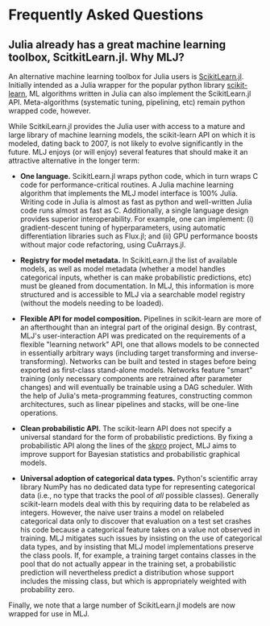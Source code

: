 # Frequently Asked Questions

## Julia already has a great machine learning toolbox, ScitkitLearn.jl. Why MLJ?

An alternative machine learning toolbox for Julia users is
[ScikitLearn.jl](https://github.com/cstjean/ScikitLearn.jl). Initially
intended as a Julia wrapper for the popular python library
[scikit-learn](https://scikit-learn.org/stable/), ML algorithms
written in Julia can also implement the ScikitLearn.jl
API. Meta-algorithms (systematic tuning, pipelining, etc) remain
python wrapped code, however.

While ScitkiLearn.jl provides the Julia user with access to a mature
and large library of machine learning models, the scikit-learn API on
which it is modeled, dating back to 2007, is not likely to
evolve significantly in the future. MLJ enjoys (or will enjoy) several
features that should make it an attractive alternative in the longer
term:

- **One language.** ScikitLearn.jl wraps python code, which in turn
  wraps C code for performance-critical routines. A Julia machine
  learning algorithm that implements the MLJ model interface is 100%
  Julia. Writing code in Julia is almost as fast as python and
  well-written Julia code runs almost as fast as C. Additionally, a
  single language design provides superior interoperability. For
  example, one can implement: (i) gradient-descent tuning of
  hyperparameters, using automatic differentiation libraries such as
  Flux.jl; and (ii) GPU performance boosts without major code
  refactoring, using CuArrays.jl.

- **Registry for model metadata.** In ScikitLearn.jl the list of
  available models, as well as model metadata (whether a model handles
  categorical inputs, whether is can make probabilistic predictions,
  etc) must be gleaned from documentation. In MLJ, this information is
  more structured and is accessible to MLJ via a searchable model
  registry (without the models needing to be loaded).

- **Flexible API for model composition.** Pipelines in scikit-learn are
  more of an afterthought than an integral part of the original
  design. By contrast, MLJ's user-interaction API was predicated on the
  requirements of a flexible "learning network" API, one that allows
  models to be connected in essentially arbitrary ways (including
  target transforming and inverse-transforming). Networks can be built
  and tested in stages before being exported as first-class
  stand-alone models. Networks feature "smart" training (only
  necessary components are retrained after parameter changes) and will
  eventually be trainable using a DAG scheduler. With the help of
  Julia's meta-programming features, constructing common
  architectures, such as linear pipelines and stacks, will be one-line
  operations.

- **Clean probabilistic API.** The scikit-learn API does not specify a
  universal standard for the form of probabilistic predictions. By
  fixing a probabilistic API along the lines of the
  [skpro](https://github.com/alan-turing-institute/skpro) project, MLJ
  aims to improve support for Bayesian statistics and probabilistic
  graphical models.

- **Universal adoption of categorical data types.** Python's
  scientific array library NumPy has no dedicated data type for
  representing categorical data (i.e., no type that tracks the pool of
  *all* possible classes). Generally scikit-learn models deal with
  this by requiring data to be relabeled as integers. However, the
  naive user trains a model on relabeled categorical data only to
  discover that evaluation on a test set crashes his code because a
  categorical feature takes on a value not observed in training. MLJ
  mitigates such issues by insisting on the use of categorical data
  types, and by insisting that MLJ model implementations preserve the
  class pools. If, for example, a training target contains classes in
  the pool that do not actually appear in the training set, a
  probabilistic prediction will nevertheless predict a distribution
  whose support includes the missing class, but which is appropriately
  weighted with probability zero.

Finally, we note that a large number of ScikitLearn.jl models are now
wrapped for use in MLJ.
